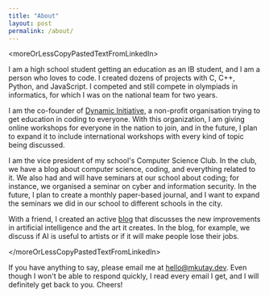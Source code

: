 ```yaml
---
title: "About"
layout: post
permalink: /about/
---
```


\<moreOrLessCopyPastedTextFromLinkedIn\>

I am a high school student getting an education as an IB student, and I am a person who loves to code. I created dozens of projects with C, C++, Python, and JavaScript. I competed and still compete in olympiads in informatics, for which I was on the national team for two years.

I am the co-founder of [Dynamic Initiative](https://dynamicini.org), a non-profit organisation trying to get education in coding to everyone. With this organization, I am giving online workshops for everyone in the nation to join, and in the future, I plan to expand it to include international workshops with every kind of topic being discussed.

I am the vice president of my school's Computer Science Club. In the club, we have a blog about computer science, coding, and everything related to it. We also had and will have seminars at our school about coding; for instance, we organised a seminar on cyber and information security. In the future, I plan to create a monthly paper-based journal, and I want to expand the seminars we did in our school to different schools in the city.

With a friend, I created an active [blog](https://cookieblog.net) that discusses the new improvements in artificial intelligence and the art it creates. In the blog, for example, we discuss if AI is useful to artists or if it will make people lose their jobs.

\</moreOrLessCopyPastedTextFromLinkedIn\>

If you have anything to say, please email me at [hello@mkutay.dev](mailto:hello@mkutay.dev). Even though I won't be able to respond quickly, I read every email I get, and I will definitely get back to you. Cheers!